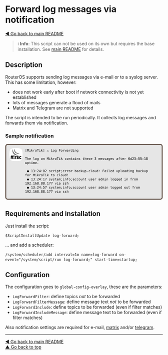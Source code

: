 Forward log messages via notification
=====================================

[◀ Go back to main README](../README.md)

> ℹ️ **Info**: This script can not be used on its own but requires the base
> installation. See [main README](../README.md) for details.

Description
-----------

RouterOS supports sending log messages via e-mail or to a syslog server.
This has some limitation, however:

* does not work early after boot if network connectivity is not
  yet established
* lots of messages generate a flood of mails
* Matrix and Telegram are not supported

The script is intended to be run periodically. It collects log messages
and forwards them via notification.

### Sample notification

![log-forward notification](log-forward.d/notification.svg)

Requirements and installation
-----------------------------

Just install the script:

    $ScriptInstallUpdate log-forward;

... and add a scheduler:

    /system/scheduler/add interval=1m name=log-forward on-event="/system/script/run log-forward;" start-time=startup;

Configuration
-------------

The configuration goes to `global-config-overlay`, these are the parameters:

* `LogForwardFilter`: define topics *not* to be forwarded
* `LogForwardFilterMessage`: define message text *not* to be forwarded
* `LogForwardInclude`: define topics to be forwarded (even if filter matches)
* `LogForwardIncludeMessage`: define message text to be forwarded (even if
  filter matches)

Also notification settings are required for e-mail,
[matrix](mod/notification-matrix.md) and/or
[telegram](mod/notification-telegram.md).

---
[◀ Go back to main README](../README.md)  
[▲ Go back to top](#top)

